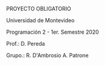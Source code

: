 PROYECTO OBLIGATORIO	

Universidad de Montevideo
	
Programación 2 - 1er. Semestre 2020

Prof.: D. Pereda

 Grupo.: R. D'Ambrosio
 	 A. Patrone
	 
